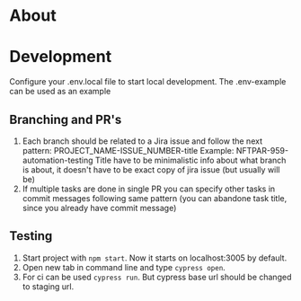 # About

# Development

Configure your .env.local file to start local development. The .env-example can be used as an example

## Branching and PR's

1. Each branch should be related to a Jira issue and follow the next pattern: PROJECT_NAME-ISSUE_NUMBER-title
   Example: NFTPAR-959-automation-testing
   Title have to be minimalistic info about what branch is about, it doesn't have to be exact copy of jira issue (but usually will be)
2. If multiple tasks are done in single PR you can specify other tasks in commit messages following same pattern (you can abandone task title, since you already have commit message)

## Testing

1. Start project with `npm start`. Now it starts on localhost:3005 by default.
2. Open new tab in command line and type `cypress open`.
3. For ci can be used `cypress run`. But cypress base url should be changed to staging url.